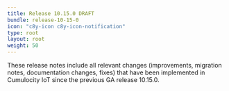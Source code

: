 ```yaml
---
title: Release 10.15.0 DRAFT
bundle: release-10-15-0
icon: "c8y-icon c8y-icon-notification"
type: root
layout: root
weight: 50
---
```


These release notes include all relevant changes (improvements, migration notes, documentation changes, fixes) that have been implemented in Cumulocity IoT since the previous GA release 10.15.0.
